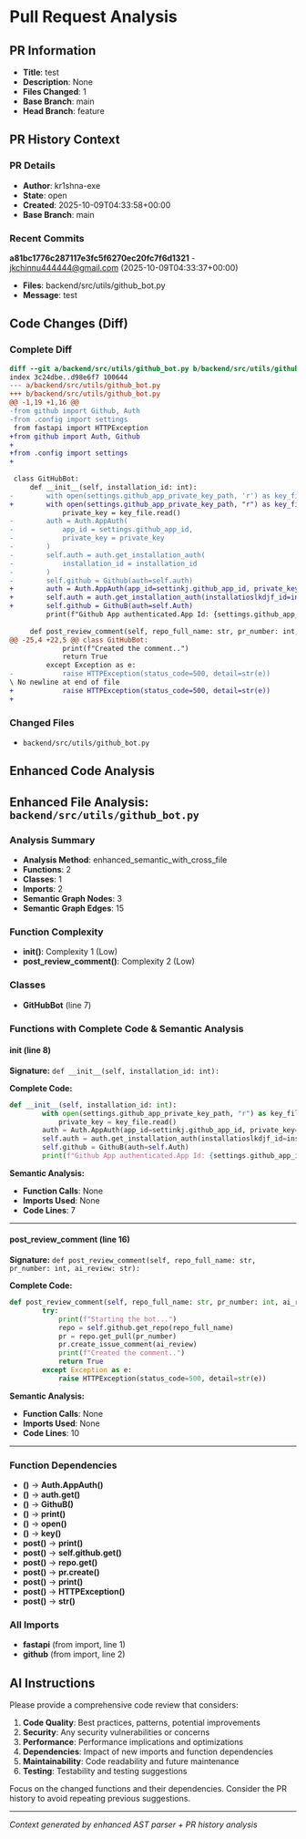 # Pull Request Analysis

## PR Information
- **Title**: test
- **Description**: None
- **Files Changed**: 1
- **Base Branch**: main
- **Head Branch**: feature


## PR History Context

### PR Details
- **Author**: kr1shna-exe
- **State**: open
- **Created**: 2025-10-09T04:33:58+00:00
- **Base Branch**: main

### Recent Commits

**a81bc1776c287117e3fc5f6270ec20fc7f6d1321** - jkchinnu444444@gmail.com (2025-10-09T04:33:37+00:00)
- **Files**: backend/src/utils/github_bot.py
- **Message**: test


## Code Changes (Diff)

### Complete Diff

```diff
diff --git a/backend/src/utils/github_bot.py b/backend/src/utils/github_bot.py
index 3c24dbe..d98e6f7 100644
--- a/backend/src/utils/github_bot.py
+++ b/backend/src/utils/github_bot.py
@@ -1,19 +1,16 @@
-from github import Github, Auth
-from .config import settings
 from fastapi import HTTPException
+from github import Auth, Github
+
+from .config import settings
+
 
 class GitHubBot:
     def __init__(self, installation_id: int):
-        with open(settings.github_app_private_key_path, 'r') as key_file:
+        with open(settings.github_app_private_key_path, "r") as key_file:
             private_key = key_file.read()
-        auth = Auth.AppAuth(
-            app_id = settings.github_app_id,
-            private_key = private_key
-        )
-        self.auth = auth.get_installation_auth(
-            installation_id = installation_id
-        )
-        self.github = Github(auth=self.auth)
+        auth = Auth.AppAuth(app_id=settinkj.github_app_id, private_key=private_key)
+        self.auth = auth.get_installation_auth(installatioslkdjf_id=installation_id)
+        self.github = GithuB(auth=self.Auth)
         print(f"Github App authenticated.App Id: {settings.github_app_id}")
 
     def post_review_comment(self, repo_full_name: str, pr_number: int, ai_review: str):
@@ -25,4 +22,5 @@ class GitHubBot:
             print(f"Created the comment..")
             return True
         except Exception as e:
-            raise HTTPException(status_code=500, detail=str(e))
\ No newline at end of file
+            raise HTTPException(status_code=500, detail=str(e))
+
```

### Changed Files

- `backend/src/utils/github_bot.py`


## Enhanced Code Analysis

## Enhanced File Analysis: `backend/src/utils/github_bot.py`

### Analysis Summary
- **Analysis Method**: enhanced_semantic_with_cross_file
- **Functions**: 2
- **Classes**: 1
- **Imports**: 2
- **Semantic Graph Nodes**: 3
- **Semantic Graph Edges**: 15

### Function Complexity

- **__init__()**: Complexity 1 (Low)
- **post_review_comment()**: Complexity 2 (Low)

### Classes

- **GitHubBot** (line 7)

### Functions with Complete Code & Semantic Analysis

#### __init__ (line 8)

**Signature:** `def __init__(self, installation_id: int):`

**Complete Code:**
```python
def __init__(self, installation_id: int):
        with open(settings.github_app_private_key_path, "r") as key_file:
            private_key = key_file.read()
        auth = Auth.AppAuth(app_id=settinkj.github_app_id, private_key=private_key)
        self.auth = auth.get_installation_auth(installatioslkdjf_id=installation_id)
        self.github = GithuB(auth=self.Auth)
        print(f"Github App authenticated.App Id: {settings.github_app_id}")
```

**Semantic Analysis:**
- **Function Calls**: None
- **Imports Used**: None
- **Code Lines**: 7

---
#### post_review_comment (line 16)

**Signature:** `def post_review_comment(self, repo_full_name: str, pr_number: int, ai_review: str):`

**Complete Code:**
```python
def post_review_comment(self, repo_full_name: str, pr_number: int, ai_review: str):
        try:
            print(f"Starting the bot...")
            repo = self.github.get_repo(repo_full_name)
            pr = repo.get_pull(pr_number)
            pr.create_issue_comment(ai_review)
            print(f"Created the comment..")
            return True
        except Exception as e:
            raise HTTPException(status_code=500, detail=str(e))
```

**Semantic Analysis:**
- **Function Calls**: None
- **Imports Used**: None
- **Code Lines**: 10

---
### Function Dependencies

- **()** → **Auth.AppAuth()**
- **()** → **auth.get()**
- **()** → **GithuB()**
- **()** → **print()**
- **()** → **open()**
- **()** → **key()**
- **post()** → **print()**
- **post()** → **self.github.get()**
- **post()** → **repo.get()**
- **post()** → **pr.create()**
- **post()** → **print()**
- **post()** → **HTTPException()**
- **post()** → **str()**

### All Imports

- **fastapi** (from import, line 1)
- **github** (from import, line 2)




## AI Instructions

Please provide a comprehensive code review that considers:

1. **Code Quality**: Best practices, patterns, potential improvements
2. **Security**: Any security vulnerabilities or concerns
3. **Performance**: Performance implications and optimizations
4. **Dependencies**: Impact of new imports and function dependencies
5. **Maintainability**: Code readability and future maintenance
6. **Testing**: Testability and testing suggestions

Focus on the changed functions and their dependencies. Consider the PR history to avoid repeating previous suggestions.

---
*Context generated by enhanced AST parser + PR history analysis*
